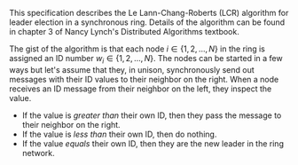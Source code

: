 This specification describes the Le Lann-Chang-Roberts (LCR) algorithm for leader election in a synchronous ring. Details of the algorithm can be found in chapter 3 of Nancy Lynch's Distributed Algorithms textbook.

The gist of the algorithm is that each node $i\in\{1,2,\dots,N\}$ in the ring is assigned an ID number $w_i\in\{1,2,\dots,N\}$. The nodes can be started in a few ways but let's assume that they, in unison, synchronously send out messages with their ID values to their neighbor on the right. When a node receives an ID message from their neighbor on the left, they inspect the value.
* If the value is *greater than* their own ID, then they pass the message to their neighbor on the right.
* If the value is *less than* their own ID, then do nothing.
* If the value *equals* their own ID, then they are the new leader in the ring network.
